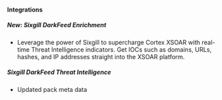 
#### Integrations
##### New: Sixgill DarkFeed Enrichment
- Leverage the power of Sixgill to supercharge Cortex XSOAR with real-time Threat Intelligence indicators. Get IOCs such as domains, URLs, hashes, and IP addresses straight into the XSOAR platform.
##### Sixgill DarkFeed Threat Intelligence
- Updated pack meta data
